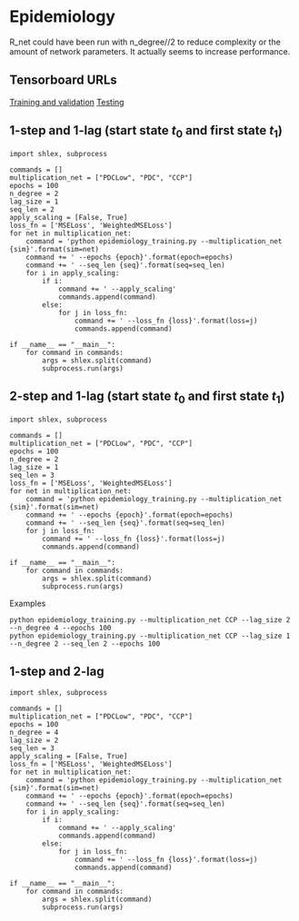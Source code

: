 # Epidemiology
R_net could have been run with n_degree//2 to reduce complexity or the amount of network parameters. It actually seems to increase performance.

## Tensorboard URLs

[Training and validation](http://localhost:6006/?pinnedCards=%5B%7B%22plugin%22%3A%22scalars%22%2C%22tag%22%3A%22val_r2_S%22%7D%2C%7B%22plugin%22%3A%22scalars%22%2C%22tag%22%3A%22val_r2_I%22%7D%2C%7B%22plugin%22%3A%22scalars%22%2C%22tag%22%3A%22val_r2_R%22%7D%2C%7B%22plugin%22%3A%22scalars%22%2C%22tag%22%3A%22val_mape_S%22%7D%2C%7B%22plugin%22%3A%22scalars%22%2C%22tag%22%3A%22val_mape_I%22%7D%2C%7B%22plugin%22%3A%22scalars%22%2C%22tag%22%3A%22val_mape_R%22%7D%2C%7B%22plugin%22%3A%22scalars%22%2C%22tag%22%3A%22val_mse_S%22%7D%2C%7B%22plugin%22%3A%22scalars%22%2C%22tag%22%3A%22val_mse_I%22%7D%2C%7B%22plugin%22%3A%22scalars%22%2C%22tag%22%3A%22val_mse_R%22%7D%2C%7B%22plugin%22%3A%22scalars%22%2C%22tag%22%3A%22train_loss_epoch%22%7D%5D#timeseries)
[Testing](http://localhost:6006/?pinnedCards=%5B%7B%22plugin%22%3A%22scalars%22%2C%22tag%22%3A%22test_r2_S%22%7D%2C%7B%22plugin%22%3A%22scalars%22%2C%22tag%22%3A%22test_r2_I%22%7D%2C%7B%22plugin%22%3A%22scalars%22%2C%22tag%22%3A%22test_r2_R%22%7D%2C%7B%22plugin%22%3A%22scalars%22%2C%22tag%22%3A%22test_mape_S%22%7D%2C%7B%22plugin%22%3A%22scalars%22%2C%22tag%22%3A%22test_mape_I%22%7D%2C%7B%22plugin%22%3A%22scalars%22%2C%22tag%22%3A%22test_mape_R%22%7D%2C%7B%22plugin%22%3A%22scalars%22%2C%22tag%22%3A%22test_mae_S%22%7D%2C%7B%22plugin%22%3A%22scalars%22%2C%22tag%22%3A%22test_mae_I%22%7D%2C%7B%22plugin%22%3A%22scalars%22%2C%22tag%22%3A%22test_mae_R%22%7D%5D#timeseries)

## 1-step and 1-lag (start state $t_0$ and first state $t_1$)
```
import shlex, subprocess

commands = []
multiplication_net = ["PDCLow", "PDC", "CCP"]
epochs = 100
n_degree = 2
lag_size = 1
seq_len = 2
apply_scaling = [False, True]
loss_fn = ['MSELoss', 'WeightedMSELoss']
for net in multiplication_net:
    command = 'python epidemiology_training.py --multiplication_net {sim}'.format(sim=net)
    command += ' --epochs {epoch}'.format(epoch=epochs)
    command += ' --seq_len {seq}'.format(seq=seq_len)
    for i in apply_scaling:
        if i:
            command += ' --apply_scaling'
            commands.append(command)
        else:
            for j in loss_fn:
                command += ' --loss_fn {loss}'.format(loss=j)
                commands.append(command)    

if __name__ == "__main__":
    for command in commands:
        args = shlex.split(command)
        subprocess.run(args)
```

## 2-step and 1-lag (start state $t_0$ and first state $t_1$)
```
import shlex, subprocess

commands = []
multiplication_net = ["PDCLow", "PDC", "CCP"]
epochs = 100
n_degree = 2
lag_size = 1
seq_len = 3
loss_fn = ['MSELoss', 'WeightedMSELoss']
for net in multiplication_net:
    command = 'python epidemiology_training.py --multiplication_net {sim}'.format(sim=net)
    command += ' --epochs {epoch}'.format(epoch=epochs)
    command += ' --seq_len {seq}'.format(seq=seq_len)
    for j in loss_fn:
        command += ' --loss_fn {loss}'.format(loss=j)
        commands.append(command)    

if __name__ == "__main__":
    for command in commands:
        args = shlex.split(command)
        subprocess.run(args)
```

Examples
```
python epidemiology_training.py --multiplication_net CCP --lag_size 2 --n_degree 4 --epochs 100
python epidemiology_training.py --multiplication_net CCP --lag_size 1 --n_degree 2 --seq_len 2 --epochs 100
```

## 1-step and 2-lag
```
import shlex, subprocess

commands = []
multiplication_net = ["PDCLow", "PDC", "CCP"]
epochs = 100
n_degree = 4
lag_size = 2
seq_len = 3
apply_scaling = [False, True]
loss_fn = ['MSELoss', 'WeightedMSELoss']
for net in multiplication_net:
    command = 'python epidemiology_training.py --multiplication_net {sim}'.format(sim=net)
    command += ' --epochs {epoch}'.format(epoch=epochs)
    command += ' --seq_len {seq}'.format(seq=seq_len)
    for i in apply_scaling:
        if i:
            command += ' --apply_scaling'
            commands.append(command)
        else:
            for j in loss_fn:
                command += ' --loss_fn {loss}'.format(loss=j)
                commands.append(command)    

if __name__ == "__main__":
    for command in commands:
        args = shlex.split(command)
        subprocess.run(args)
```
